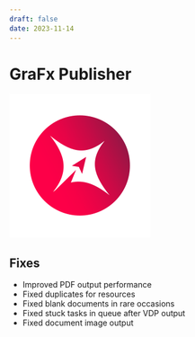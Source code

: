 ```yaml
---
draft: false
date: 2023-11-14
---
```


# GraFx Publisher

![rn_icon](icon-GraFx-Publisher.svg)

## Fixes

- Improved PDF output performance
- Fixed duplicates for resources
- Fixed blank documents in rare occasions
- Fixed stuck tasks in queue after VDP output
- Fixed document image output
